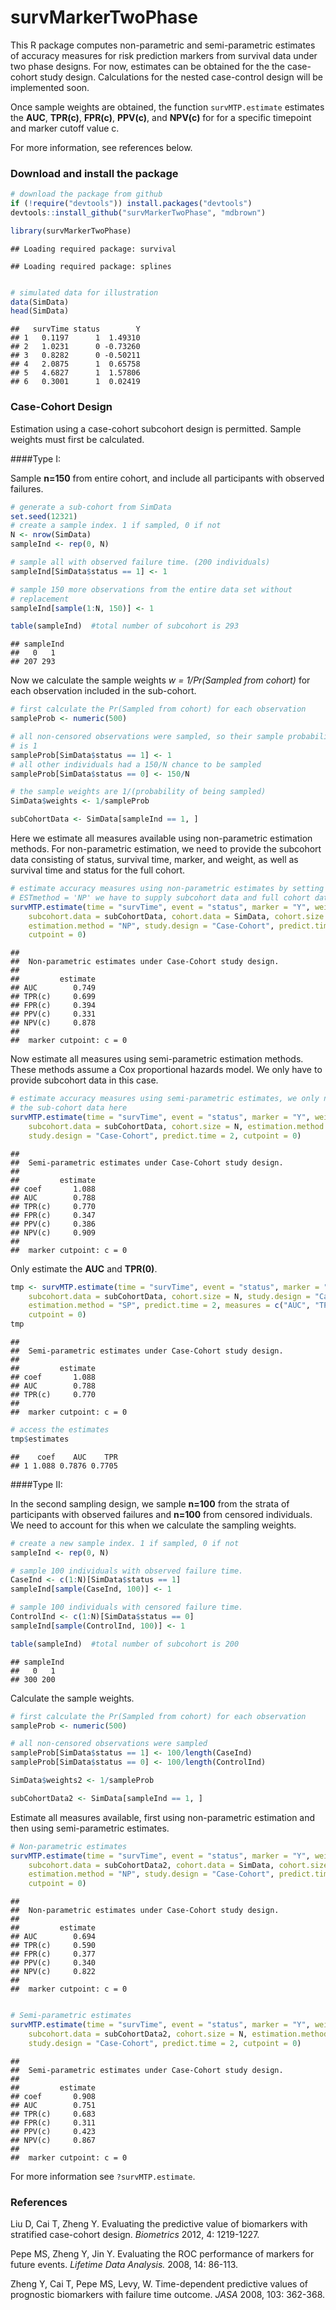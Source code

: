 survMarkerTwoPhase
=============================================

This R package computes non-parametric and semi-parametric estimates of accuracy measures for risk prediction markers from survival data under two phase designs. For now, estimates can be obtained for the the case-cohort study design. Calculations for the nested case-control design will be implemented soon. 

Once sample weights are obtained, the function `survMTP.estimate` estimates the **AUC**, **TPR(c)**, **FPR(c)**, **PPV(c)**, and **NPV(c)** for for a specific timepoint and marker cutoff value c.

For more information, see references below. 


### Download and install the package



```r
# download the package from github
if (!require("devtools")) install.packages("devtools")
devtools::install_github("survMarkerTwoPhase", "mdbrown")
```



```r
library(survMarkerTwoPhase)
```

```
## Loading required package: survival
```

```
## Loading required package: splines
```

```r

# simulated data for illustration
data(SimData)
head(SimData)
```

```
##   survTime status        Y
## 1   0.1197      1  1.49310
## 2   1.0231      0 -0.73260
## 3   0.8282      0 -0.50211
## 4   2.0875      1  0.65758
## 5   4.6827      1  1.57806
## 6   0.3001      1  0.02419
```




### Case-Cohort Design

Estimation using a case-cohort subcohort design is permitted. Sample weights must first be calculated.

####Type I: 
 
Sample **n=150** from entire cohort, and include all participants with observed failures. 


```r
# generate a sub-cohort from SimData
set.seed(12321)
# create a sample index. 1 if sampled, 0 if not
N <- nrow(SimData)
sampleInd <- rep(0, N)

# sample all with observed failure time. (200 individuals)
sampleInd[SimData$status == 1] <- 1

# sample 150 more observations from the entire data set without
# replacement
sampleInd[sample(1:N, 150)] <- 1

table(sampleInd)  #total number of subcohort is 293 
```

```
## sampleInd
##   0   1 
## 207 293
```


Now we calculate the sample weights *w = 1/Pr(Sampled from cohort)* for each observation included in the sub-cohort. 

```r
# first calculate the Pr(Sampled from cohort) for each observation
sampleProb <- numeric(500)

# all non-censored observations were sampled, so their sample probability
# is 1
sampleProb[SimData$status == 1] <- 1
# all other individuals had a 150/N chance to be sampled
sampleProb[SimData$status == 0] <- 150/N

# the sample weights are 1/(probability of being sampled)
SimData$weights <- 1/sampleProb

subCohortData <- SimData[sampleInd == 1, ]
```

Here we estimate all measures available using non-parametric estimation methods. For non-parametric estimation, we need to provide the subcohort data consisting of status, survival time, marker, and weight, as well as survival time and status for the full cohort.   


```r
# estimate accuracy measures using non-parametric estimates by setting
# ESTmethod = 'NP' we have to supply subcohort data and full cohort data
survMTP.estimate(time = "survTime", event = "status", marker = "Y", weights = "weights", 
    subcohort.data = subCohortData, cohort.data = SimData, cohort.size = N, 
    estimation.method = "NP", study.design = "Case-Cohort", predict.time = 2, 
    cutpoint = 0)
```

```
## 
##  Non-parametric estimates under Case-Cohort study design.
## 
##         estimate
## AUC        0.749
## TPR(c)     0.699
## FPR(c)     0.394
## PPV(c)     0.331
## NPV(c)     0.878
## 
##  marker cutpoint: c = 0
```


Now estimate all measures  using semi-parametric estimation methods. These methods assume a Cox proportional hazards model. We only have to provide subcohort data in this case. 


```r
# estimate accuracy measures using semi-parametric estimates, we only need
# the sub-cohort data here
survMTP.estimate(time = "survTime", event = "status", marker = "Y", weights = "weights", 
    subcohort.data = subCohortData, cohort.size = N, estimation.method = "SP", 
    study.design = "Case-Cohort", predict.time = 2, cutpoint = 0)
```

```
## 
##  Semi-parametric estimates under Case-Cohort study design.
## 
##         estimate
## coef       1.088
## AUC        0.788
## TPR(c)     0.770
## FPR(c)     0.347
## PPV(c)     0.386
## NPV(c)     0.909
## 
##  marker cutpoint: c = 0
```


Only estimate the **AUC** and **TPR(0)**. 


```r
tmp <- survMTP.estimate(time = "survTime", event = "status", marker = "Y", weights = "weights", 
    subcohort.data = subCohortData, cohort.size = N, study.design = "Case-Cohort", 
    estimation.method = "SP", predict.time = 2, measures = c("AUC", "TPR"), 
    cutpoint = 0)
tmp
```

```
## 
##  Semi-parametric estimates under Case-Cohort study design.
## 
##         estimate
## coef       1.088
## AUC        0.788
## TPR(c)     0.770
## 
##  marker cutpoint: c = 0
```



```r
# access the estimates
tmp$estimates
```

```
##    coef    AUC    TPR
## 1 1.088 0.7876 0.7705
```


####Type II: 
 
In the second sampling design, we sample **n=100** from the strata of participants with observed failures and **n=100** from censored individuals. We need to account for this when we calculate the sampling weights. 


```r
# create a new sample index. 1 if sampled, 0 if not
sampleInd <- rep(0, N)

# sample 100 individuals with observed failure time.
CaseInd <- c(1:N)[SimData$status == 1]
sampleInd[sample(CaseInd, 100)] <- 1

# sample 100 individuals with censored failure time.
ControlInd <- c(1:N)[SimData$status == 0]
sampleInd[sample(ControlInd, 100)] <- 1

table(sampleInd)  #total number of subcohort is 200 
```

```
## sampleInd
##   0   1 
## 300 200
```


Calculate the sample weights.


```r
# first calculate the Pr(Sampled from cohort) for each observation
sampleProb <- numeric(500)

# all non-censored observations were sampled
sampleProb[SimData$status == 1] <- 100/length(CaseInd)
sampleProb[SimData$status == 0] <- 100/length(ControlInd)

SimData$weights2 <- 1/sampleProb

subCohortData2 <- SimData[sampleInd == 1, ]
```


Estimate all measures available, first using non-parametric estimation and then using semi-parametric estimates. 


```r
# Non-parametric estimates
survMTP.estimate(time = "survTime", event = "status", marker = "Y", weights = "weights2", 
    subcohort.data = subCohortData2, cohort.data = SimData, cohort.size = N, 
    estimation.method = "NP", study.design = "Case-Cohort", predict.time = 2, 
    cutpoint = 0)
```

```
## 
##  Non-parametric estimates under Case-Cohort study design.
## 
##         estimate
## AUC        0.694
## TPR(c)     0.590
## FPR(c)     0.377
## PPV(c)     0.340
## NPV(c)     0.822
## 
##  marker cutpoint: c = 0
```

```r

# Semi-parametric estimates
survMTP.estimate(time = "survTime", event = "status", marker = "Y", weights = "weights2", 
    subcohort.data = subCohortData2, cohort.size = N, estimation.method = "SP", 
    study.design = "Case-Cohort", predict.time = 2, cutpoint = 0)
```

```
## 
##  Semi-parametric estimates under Case-Cohort study design.
## 
##         estimate
## coef       0.908
## AUC        0.751
## TPR(c)     0.683
## FPR(c)     0.311
## PPV(c)     0.423
## NPV(c)     0.867
## 
##  marker cutpoint: c = 0
```

For more information see `?survMTP.estimate`. 


### References
Liu D, Cai T, Zheng Y. Evaluating the predictive value of biomarkers with stratified case-cohort design. *Biometrics* 2012, 4: 1219-1227.

Pepe MS, Zheng Y, Jin Y. Evaluating the ROC performance of markers for future events. *Lifetime Data Analysis.* 2008, 14: 86-113.

Zheng Y, Cai T, Pepe MS, Levy, W. Time-dependent predictive values of prognostic biomarkers with failure time outcome. *JASA* 2008, 103: 362-368.














